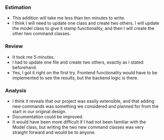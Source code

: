 ### Estimation
* This addition will take me less than ten minutes to write.
* I think I will need to update one class and create
two others.  I will update the model class to give it stamp functionality, and then I will create the other two command classes.

### Review
* It took me 5 minutes.
* I had to update one file and create two others, exactly as I stated beforehand.
* Yes, I got it right on the first try.  Frontend functionality would have to be implemented to see the results, but the backend logic is there.
### Analysis
* I think it reveals that our project was easily extensible, and that adding new commands was something we considered and planned for from the start in our original design.
* Documentation could be improved.
* It would have been more difficult if I had not been familiar with the Model class, but writing the two new command classes was very straight forward and would be to anyone.
